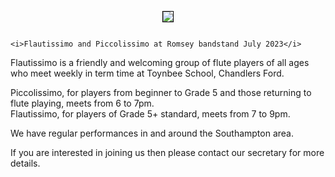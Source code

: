 <div align="center">
    <img src="https://lynneflute.github.io/Flautissimo/romsey2022.jpg" style = "margin: 1em; border: 1px solid black; padding: 0" >
</div> 

   <figcaption>
    
    <i>Flautissimo and Piccolissimo at Romsey bandstand July 2023</i>
    
   </figcaption>
 
Flautissimo is a friendly and welcoming group of flute players of all ages who meet weekly in term time at Toynbee School, Chandlers Ford.  

Piccolissimo, for players from beginner to Grade 5 and those returning to flute playing, meets from 6 to 7pm.  
Flautissimo, for players of Grade 5+ standard, meets from 7 to 9pm.

We have regular performances in and around the Southampton area.

If you are interested in joining us then please contact our secretary for more details.
